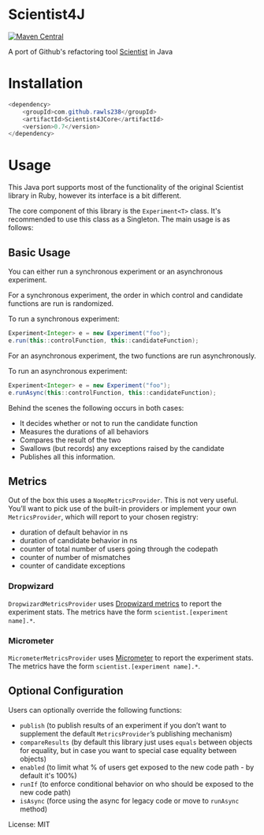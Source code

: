 # Scientist4J

[![Maven Central](https://maven-badges.herokuapp.com/maven-central/com.github.rawls238/Scientist4J/badge.svg)](https://maven-badges.herokuapp.com/maven-central/com.github.rawls238/Scientist4J)

A port of Github's refactoring tool [Scientist](https://github.com/github/scientist) in Java

# Installation

```java
<dependency>
    <groupId>com.github.rawls238</groupId>
    <artifactId>Scientist4JCore</artifactId>
    <version>0.7</version>
</dependency>
```
# Usage

This Java port supports most of the functionality of the original Scientist library in Ruby, however its interface is a bit different.

The core component of this library is the `Experiment<T>` class. It's recommended to use this class as a Singleton. The main usage is as follows:

## Basic Usage

You can either run a synchronous experiment or an asynchronous experiment.

For a synchronous experiment, the order in which control and candidate functions are run is randomized.

To run a synchronous experiment:

```java
Experiment<Integer> e = new Experiment("foo");
e.run(this::controlFunction, this::candidateFunction);
```

For an asynchronous experiment, the two functions are run asynchronously.

To run an asynchronous experiment:

```java
Experiment<Integer> e = new Experiment("foo");
e.runAsync(this::controlFunction, this::candidateFunction);
```

Behind the scenes the following occurs in both cases:
* It decides whether or not to run the candidate function
* Measures the durations of all behaviors
* Compares the result of the two
* Swallows (but records) any exceptions raised by the candidate
* Publishes all this information.


## Metrics

Out of the box this uses a `NoopMetricsProvider`. This is not very useful. You’ll want to pick use of the built-in providers or implement your own `MetricsProvider`, which will report to your chosen registry:

* duration of default behavior in ns
* duration of candidate behavior in ns
* counter of total number of users going through the codepath
* counter of number of mismatches
* counter of candidate exceptions

### Dropwizard

`DropwizardMetricsProvider` uses [Dropwizard metrics](https://dropwizard.github.io/metrics/) to report the experiment stats.
The metrics have the form `scientist.[experiment name].*`.


### Micrometer

`MicrometerMetricsProvider` uses [Micrometer](https://micrometer.io) to report the experiment stats.
The metrics have the form `scientist.[experiment name].*`.


## Optional Configuration

Users can optionally override the following functions:

* `publish` (to publish results of an experiment if you don’t want to supplement the default `MetricsProvider`’s publishing mechanism)
* `compareResults` (by default this library just uses `equals` between objects for equality, but in case you want to special case equality between objects)
* `enabled` (to limit what % of users get exposed to the new code path - by default it's 100%)
* `runIf` (to enforce conditional behavior on who should be exposed to the new code path)
* `isAsync` (force using the async for legacy code or move to `runAsync` method)


License: MIT
